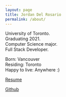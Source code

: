 ```yaml
---
layout: page
title: Jordan Del Rosario
permalink: /about/
---
```


University of Toronto.  
Graduating 2021.  
Computer Science major.  
Full Stack Developer.  

Born: Vancouver  
Residing: Toronto  
Happy to live: Anywhere :)  

<a href="/resume.pdf" download>Resume</a>  

[Github](https://github.com/j-delrosario)


[jekyll-organization]: https://github.com/jekyll
